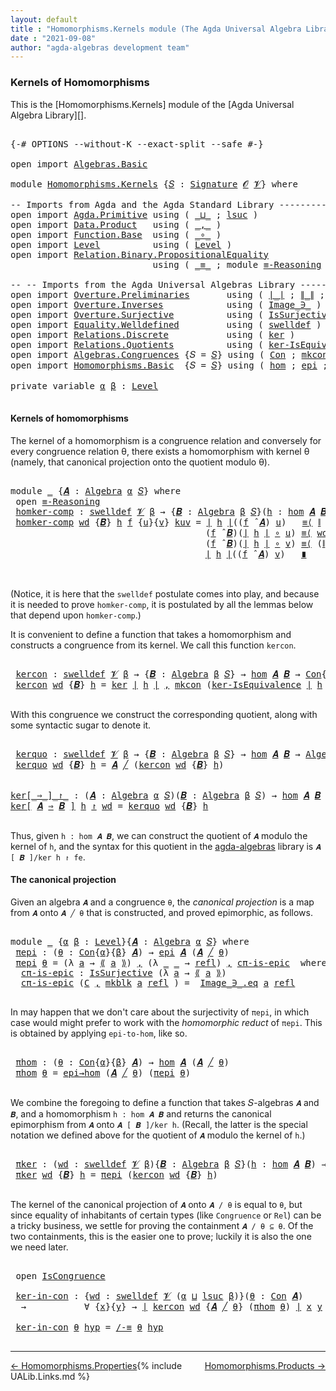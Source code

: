 ```yaml
---
layout: default
title : "Homomorphisms.Kernels module (The Agda Universal Algebra Library)"
date : "2021-09-08"
author: "agda-algebras development team"
---
```


### <a id="kernels-of-homomorphisms">Kernels of Homomorphisms</a>

This is the [Homomorphisms.Kernels] module of the [Agda Universal Algebra Library][].

<pre class="Agda">

<a id="331" class="Symbol">{-#</a> <a id="335" class="Keyword">OPTIONS</a> <a id="343" class="Pragma">--without-K</a> <a id="355" class="Pragma">--exact-split</a> <a id="369" class="Pragma">--safe</a> <a id="376" class="Symbol">#-}</a>

<a id="381" class="Keyword">open</a> <a id="386" class="Keyword">import</a> <a id="393" href="Algebras.Basic.html" class="Module">Algebras.Basic</a>

<a id="409" class="Keyword">module</a> <a id="416" href="Homomorphisms.Kernels.html" class="Module">Homomorphisms.Kernels</a> <a id="438" class="Symbol">{</a><a id="439" href="Homomorphisms.Kernels.html#439" class="Bound">𝑆</a> <a id="441" class="Symbol">:</a> <a id="443" href="Algebras.Basic.html#3858" class="Function">Signature</a> <a id="453" href="Algebras.Basic.html#1130" class="Generalizable">𝓞</a> <a id="455" href="Algebras.Basic.html#1132" class="Generalizable">𝓥</a><a id="456" class="Symbol">}</a> <a id="458" class="Keyword">where</a>

<a id="465" class="Comment">-- Imports from Agda and the Agda Standard Library --------------------------------</a>
<a id="549" class="Keyword">open</a> <a id="554" class="Keyword">import</a> <a id="561" href="Agda.Primitive.html" class="Module">Agda.Primitive</a> <a id="576" class="Keyword">using</a> <a id="582" class="Symbol">(</a> <a id="584" href="Agda.Primitive.html#810" class="Primitive Operator">_⊔_</a> <a id="588" class="Symbol">;</a> <a id="590" href="Agda.Primitive.html#780" class="Primitive">lsuc</a> <a id="595" class="Symbol">)</a>
<a id="597" class="Keyword">open</a> <a id="602" class="Keyword">import</a> <a id="609" href="Data.Product.html" class="Module">Data.Product</a>   <a id="624" class="Keyword">using</a> <a id="630" class="Symbol">(</a> <a id="632" href="Agda.Builtin.Sigma.html#236" class="InductiveConstructor Operator">_,_</a> <a id="636" class="Symbol">)</a>
<a id="638" class="Keyword">open</a> <a id="643" class="Keyword">import</a> <a id="650" href="Function.Base.html" class="Module">Function.Base</a>  <a id="665" class="Keyword">using</a> <a id="671" class="Symbol">(</a> <a id="673" href="Function.Base.html#1031" class="Function Operator">_∘_</a> <a id="677" class="Symbol">)</a>
<a id="679" class="Keyword">open</a> <a id="684" class="Keyword">import</a> <a id="691" href="Level.html" class="Module">Level</a>          <a id="706" class="Keyword">using</a> <a id="712" class="Symbol">(</a> <a id="714" href="Agda.Primitive.html#597" class="Postulate">Level</a> <a id="720" class="Symbol">)</a>
<a id="722" class="Keyword">open</a> <a id="727" class="Keyword">import</a> <a id="734" href="Relation.Binary.PropositionalEquality.html" class="Module">Relation.Binary.PropositionalEquality</a>
                           <a id="799" class="Keyword">using</a> <a id="805" class="Symbol">(</a> <a id="807" href="Agda.Builtin.Equality.html#151" class="Datatype Operator">_≡_</a> <a id="811" class="Symbol">;</a> <a id="813" class="Keyword">module</a> <a id="820" href="Relation.Binary.PropositionalEquality.Core.html#2708" class="Module">≡-Reasoning</a> <a id="832" class="Symbol">;</a> <a id="834" href="Agda.Builtin.Equality.html#208" class="InductiveConstructor">refl</a> <a id="839" class="Symbol">)</a>

<a id="842" class="Comment">-- -- Imports from the Agda Universal Algebras Library --------------------------------</a>
<a id="930" class="Keyword">open</a> <a id="935" class="Keyword">import</a> <a id="942" href="Overture.Preliminaries.html" class="Module">Overture.Preliminaries</a>       <a id="971" class="Keyword">using</a> <a id="977" class="Symbol">(</a> <a id="979" href="Overture.Preliminaries.html#4382" class="Function Operator">∣_∣</a> <a id="983" class="Symbol">;</a> <a id="985" href="Overture.Preliminaries.html#4420" class="Function Operator">∥_∥</a> <a id="989" class="Symbol">;</a> <a id="991" href="Overture.Preliminaries.html#4975" class="Function Operator">_⁻¹</a> <a id="995" class="Symbol">)</a>
<a id="997" class="Keyword">open</a> <a id="1002" class="Keyword">import</a> <a id="1009" href="Overture.Inverses.html" class="Module">Overture.Inverses</a>            <a id="1038" class="Keyword">using</a> <a id="1044" class="Symbol">(</a> <a id="1046" href="Overture.Inverses.html#1077" class="Datatype Operator">Image_∋_</a> <a id="1055" class="Symbol">)</a>
<a id="1057" class="Keyword">open</a> <a id="1062" class="Keyword">import</a> <a id="1069" href="Overture.Surjective.html" class="Module">Overture.Surjective</a>          <a id="1098" class="Keyword">using</a> <a id="1104" class="Symbol">(</a> <a id="1106" href="Overture.Surjective.html#1667" class="Function">IsSurjective</a> <a id="1119" class="Symbol">)</a>
<a id="1121" class="Keyword">open</a> <a id="1126" class="Keyword">import</a> <a id="1133" href="Equality.Welldefined.html" class="Module">Equality.Welldefined</a>         <a id="1162" class="Keyword">using</a> <a id="1168" class="Symbol">(</a> <a id="1170" href="Equality.Welldefined.html#2646" class="Function">swelldef</a> <a id="1179" class="Symbol">)</a>
<a id="1181" class="Keyword">open</a> <a id="1186" class="Keyword">import</a> <a id="1193" href="Relations.Discrete.html" class="Module">Relations.Discrete</a>           <a id="1222" class="Keyword">using</a> <a id="1228" class="Symbol">(</a> <a id="1230" href="Relations.Discrete.html#3878" class="Function">ker</a> <a id="1234" class="Symbol">)</a>
<a id="1236" class="Keyword">open</a> <a id="1241" class="Keyword">import</a> <a id="1248" href="Relations.Quotients.html" class="Module">Relations.Quotients</a>          <a id="1277" class="Keyword">using</a> <a id="1283" class="Symbol">(</a> <a id="1285" href="Relations.Quotients.html#2894" class="Function">ker-IsEquivalence</a> <a id="1303" class="Symbol">;</a> <a id="1305" href="Relations.Quotients.html#5376" class="Function Operator">⟪_⟫</a> <a id="1309" class="Symbol">;</a> <a id="1311" href="Relations.Quotients.html#4767" class="InductiveConstructor">mkblk</a> <a id="1317" class="Symbol">)</a>
<a id="1319" class="Keyword">open</a> <a id="1324" class="Keyword">import</a> <a id="1331" href="Algebras.Congruences.html" class="Module">Algebras.Congruences</a> <a id="1352" class="Symbol">{</a><a id="1353" class="Argument">𝑆</a> <a id="1355" class="Symbol">=</a> <a id="1357" href="Homomorphisms.Kernels.html#439" class="Bound">𝑆</a><a id="1358" class="Symbol">}</a> <a id="1360" class="Keyword">using</a> <a id="1366" class="Symbol">(</a> <a id="1368" href="Algebras.Congruences.html#1986" class="Function">Con</a> <a id="1372" class="Symbol">;</a> <a id="1374" href="Algebras.Congruences.html#1888" class="InductiveConstructor">mkcon</a> <a id="1380" class="Symbol">;</a> <a id="1382" href="Algebras.Congruences.html#3768" class="Function Operator">_╱_</a> <a id="1386" class="Symbol">;</a> <a id="1388" href="Algebras.Congruences.html#1800" class="Record">IsCongruence</a> <a id="1401" class="Symbol">;</a> <a id="1403" href="Algebras.Congruences.html#4898" class="Function">/-≡</a> <a id="1407" class="Symbol">)</a>
<a id="1409" class="Keyword">open</a> <a id="1414" class="Keyword">import</a> <a id="1421" href="Homomorphisms.Basic.html" class="Module">Homomorphisms.Basic</a>  <a id="1442" class="Symbol">{</a><a id="1443" class="Argument">𝑆</a> <a id="1445" class="Symbol">=</a> <a id="1447" href="Homomorphisms.Kernels.html#439" class="Bound">𝑆</a><a id="1448" class="Symbol">}</a> <a id="1450" class="Keyword">using</a> <a id="1456" class="Symbol">(</a> <a id="1458" href="Homomorphisms.Basic.html#2647" class="Function">hom</a> <a id="1462" class="Symbol">;</a> <a id="1464" href="Homomorphisms.Basic.html#4291" class="Function">epi</a> <a id="1468" class="Symbol">;</a> <a id="1470" href="Homomorphisms.Basic.html#4752" class="Function">epi→hom</a> <a id="1478" class="Symbol">)</a>

<a id="1481" class="Keyword">private</a> <a id="1489" class="Keyword">variable</a> <a id="1498" href="Homomorphisms.Kernels.html#1498" class="Generalizable">α</a> <a id="1500" href="Homomorphisms.Kernels.html#1500" class="Generalizable">β</a> <a id="1502" class="Symbol">:</a> <a id="1504" href="Agda.Primitive.html#597" class="Postulate">Level</a>

</pre>


#### <a id="kernels-of-homomorphisms">Kernels of homomorphisms</a>

The kernel of a homomorphism is a congruence relation and conversely for every congruence relation θ, there exists a homomorphism with kernel θ (namely, that canonical projection onto the quotient modulo θ).

<pre class="Agda">

<a id="1815" class="Keyword">module</a> <a id="1822" href="Homomorphisms.Kernels.html#1822" class="Module">_</a> <a id="1824" class="Symbol">{</a><a id="1825" href="Homomorphisms.Kernels.html#1825" class="Bound">𝑨</a> <a id="1827" class="Symbol">:</a> <a id="1829" href="Algebras.Basic.html#6222" class="Function">Algebra</a> <a id="1837" href="Homomorphisms.Kernels.html#1498" class="Generalizable">α</a> <a id="1839" href="Homomorphisms.Kernels.html#439" class="Bound">𝑆</a><a id="1840" class="Symbol">}</a> <a id="1842" class="Keyword">where</a>
 <a id="1849" class="Keyword">open</a> <a id="1854" href="Relation.Binary.PropositionalEquality.Core.html#2708" class="Module">≡-Reasoning</a>
 <a id="1867" href="Homomorphisms.Kernels.html#1867" class="Function">homker-comp</a> <a id="1879" class="Symbol">:</a> <a id="1881" href="Equality.Welldefined.html#2646" class="Function">swelldef</a> <a id="1890" href="Homomorphisms.Kernels.html#455" class="Bound">𝓥</a> <a id="1892" href="Homomorphisms.Kernels.html#1500" class="Generalizable">β</a> <a id="1894" class="Symbol">→</a> <a id="1896" class="Symbol">{</a><a id="1897" href="Homomorphisms.Kernels.html#1897" class="Bound">𝑩</a> <a id="1899" class="Symbol">:</a> <a id="1901" href="Algebras.Basic.html#6222" class="Function">Algebra</a> <a id="1909" href="Homomorphisms.Kernels.html#1500" class="Generalizable">β</a> <a id="1911" href="Homomorphisms.Kernels.html#439" class="Bound">𝑆</a><a id="1912" class="Symbol">}(</a><a id="1914" href="Homomorphisms.Kernels.html#1914" class="Bound">h</a> <a id="1916" class="Symbol">:</a> <a id="1918" href="Homomorphisms.Basic.html#2647" class="Function">hom</a> <a id="1922" href="Homomorphisms.Kernels.html#1825" class="Bound">𝑨</a> <a id="1924" href="Homomorphisms.Kernels.html#1897" class="Bound">𝑩</a><a id="1925" class="Symbol">)</a> <a id="1927" class="Symbol">→</a> <a id="1929" href="Algebras.Basic.html#12408" class="Function">compatible</a> <a id="1940" href="Homomorphisms.Kernels.html#1825" class="Bound">𝑨</a> <a id="1942" class="Symbol">(</a><a id="1943" href="Relations.Discrete.html#3878" class="Function">ker</a> <a id="1947" href="Overture.Preliminaries.html#4382" class="Function Operator">∣</a> <a id="1949" href="Homomorphisms.Kernels.html#1914" class="Bound">h</a> <a id="1951" href="Overture.Preliminaries.html#4382" class="Function Operator">∣</a><a id="1952" class="Symbol">)</a>
 <a id="1955" href="Homomorphisms.Kernels.html#1867" class="Function">homker-comp</a> <a id="1967" href="Homomorphisms.Kernels.html#1967" class="Bound">wd</a> <a id="1970" class="Symbol">{</a><a id="1971" href="Homomorphisms.Kernels.html#1971" class="Bound">𝑩</a><a id="1972" class="Symbol">}</a> <a id="1974" href="Homomorphisms.Kernels.html#1974" class="Bound">h</a> <a id="1976" href="Homomorphisms.Kernels.html#1976" class="Bound">f</a> <a id="1978" class="Symbol">{</a><a id="1979" href="Homomorphisms.Kernels.html#1979" class="Bound">u</a><a id="1980" class="Symbol">}{</a><a id="1982" href="Homomorphisms.Kernels.html#1982" class="Bound">v</a><a id="1983" class="Symbol">}</a> <a id="1985" href="Homomorphisms.Kernels.html#1985" class="Bound">kuv</a> <a id="1989" class="Symbol">=</a> <a id="1991" href="Overture.Preliminaries.html#4382" class="Function Operator">∣</a> <a id="1993" href="Homomorphisms.Kernels.html#1974" class="Bound">h</a> <a id="1995" href="Overture.Preliminaries.html#4382" class="Function Operator">∣</a><a id="1996" class="Symbol">((</a><a id="1998" href="Homomorphisms.Kernels.html#1976" class="Bound">f</a> <a id="2000" href="Algebras.Basic.html#9397" class="Function Operator">̂</a> <a id="2002" href="Homomorphisms.Kernels.html#1825" class="Bound">𝑨</a><a id="2003" class="Symbol">)</a> <a id="2005" href="Homomorphisms.Kernels.html#1979" class="Bound">u</a><a id="2006" class="Symbol">)</a>   <a id="2010" href="Relation.Binary.PropositionalEquality.Core.html#2923" class="Function">≡⟨</a> <a id="2013" href="Overture.Preliminaries.html#4420" class="Function Operator">∥</a> <a id="2015" href="Homomorphisms.Kernels.html#1974" class="Bound">h</a> <a id="2017" href="Overture.Preliminaries.html#4420" class="Function Operator">∥</a> <a id="2019" href="Homomorphisms.Kernels.html#1976" class="Bound">f</a> <a id="2021" href="Homomorphisms.Kernels.html#1979" class="Bound">u</a> <a id="2023" href="Relation.Binary.PropositionalEquality.Core.html#2923" class="Function">⟩</a>
                                     <a id="2062" class="Symbol">(</a><a id="2063" href="Homomorphisms.Kernels.html#1976" class="Bound">f</a> <a id="2065" href="Algebras.Basic.html#9397" class="Function Operator">̂</a> <a id="2067" href="Homomorphisms.Kernels.html#1971" class="Bound">𝑩</a><a id="2068" class="Symbol">)(</a><a id="2070" href="Overture.Preliminaries.html#4382" class="Function Operator">∣</a> <a id="2072" href="Homomorphisms.Kernels.html#1974" class="Bound">h</a> <a id="2074" href="Overture.Preliminaries.html#4382" class="Function Operator">∣</a> <a id="2076" href="Function.Base.html#1031" class="Function Operator">∘</a> <a id="2078" href="Homomorphisms.Kernels.html#1979" class="Bound">u</a><a id="2079" class="Symbol">)</a> <a id="2081" href="Relation.Binary.PropositionalEquality.Core.html#2923" class="Function">≡⟨</a> <a id="2084" href="Homomorphisms.Kernels.html#1967" class="Bound">wd</a><a id="2086" class="Symbol">(</a><a id="2087" href="Homomorphisms.Kernels.html#1976" class="Bound">f</a> <a id="2089" href="Algebras.Basic.html#9397" class="Function Operator">̂</a> <a id="2091" href="Homomorphisms.Kernels.html#1971" class="Bound">𝑩</a><a id="2092" class="Symbol">)(</a><a id="2094" href="Overture.Preliminaries.html#4382" class="Function Operator">∣</a> <a id="2096" href="Homomorphisms.Kernels.html#1974" class="Bound">h</a> <a id="2098" href="Overture.Preliminaries.html#4382" class="Function Operator">∣</a> <a id="2100" href="Function.Base.html#1031" class="Function Operator">∘</a> <a id="2102" href="Homomorphisms.Kernels.html#1979" class="Bound">u</a><a id="2103" class="Symbol">)(</a><a id="2105" href="Overture.Preliminaries.html#4382" class="Function Operator">∣</a> <a id="2107" href="Homomorphisms.Kernels.html#1974" class="Bound">h</a> <a id="2109" href="Overture.Preliminaries.html#4382" class="Function Operator">∣</a> <a id="2111" href="Function.Base.html#1031" class="Function Operator">∘</a> <a id="2113" href="Homomorphisms.Kernels.html#1982" class="Bound">v</a><a id="2114" class="Symbol">)</a><a id="2115" href="Homomorphisms.Kernels.html#1985" class="Bound">kuv</a> <a id="2119" href="Relation.Binary.PropositionalEquality.Core.html#2923" class="Function">⟩</a>
                                     <a id="2158" class="Symbol">(</a><a id="2159" href="Homomorphisms.Kernels.html#1976" class="Bound">f</a> <a id="2161" href="Algebras.Basic.html#9397" class="Function Operator">̂</a> <a id="2163" href="Homomorphisms.Kernels.html#1971" class="Bound">𝑩</a><a id="2164" class="Symbol">)(</a><a id="2166" href="Overture.Preliminaries.html#4382" class="Function Operator">∣</a> <a id="2168" href="Homomorphisms.Kernels.html#1974" class="Bound">h</a> <a id="2170" href="Overture.Preliminaries.html#4382" class="Function Operator">∣</a> <a id="2172" href="Function.Base.html#1031" class="Function Operator">∘</a> <a id="2174" href="Homomorphisms.Kernels.html#1982" class="Bound">v</a><a id="2175" class="Symbol">)</a> <a id="2177" href="Relation.Binary.PropositionalEquality.Core.html#2923" class="Function">≡⟨</a> <a id="2180" class="Symbol">(</a><a id="2181" href="Overture.Preliminaries.html#4420" class="Function Operator">∥</a> <a id="2183" href="Homomorphisms.Kernels.html#1974" class="Bound">h</a> <a id="2185" href="Overture.Preliminaries.html#4420" class="Function Operator">∥</a> <a id="2187" href="Homomorphisms.Kernels.html#1976" class="Bound">f</a> <a id="2189" href="Homomorphisms.Kernels.html#1982" class="Bound">v</a><a id="2190" class="Symbol">)</a><a id="2191" href="Overture.Preliminaries.html#4975" class="Function Operator">⁻¹</a> <a id="2194" href="Relation.Binary.PropositionalEquality.Core.html#2923" class="Function">⟩</a>
                                     <a id="2233" href="Overture.Preliminaries.html#4382" class="Function Operator">∣</a> <a id="2235" href="Homomorphisms.Kernels.html#1974" class="Bound">h</a> <a id="2237" href="Overture.Preliminaries.html#4382" class="Function Operator">∣</a><a id="2238" class="Symbol">((</a><a id="2240" href="Homomorphisms.Kernels.html#1976" class="Bound">f</a> <a id="2242" href="Algebras.Basic.html#9397" class="Function Operator">̂</a> <a id="2244" href="Homomorphisms.Kernels.html#1825" class="Bound">𝑨</a><a id="2245" class="Symbol">)</a> <a id="2247" href="Homomorphisms.Kernels.html#1982" class="Bound">v</a><a id="2248" class="Symbol">)</a>   <a id="2252" href="Relation.Binary.PropositionalEquality.Core.html#3105" class="Function Operator">∎</a>


</pre>

(Notice, it is here that the `swelldef` postulate comes into play, and because it is needed to prove `homker-comp`, it is postulated by all the lemmas below that depend upon `homker-comp`.)

It is convenient to define a function that takes a homomorphism and constructs a congruence from its kernel.  We call this function `kercon`.

<pre class="Agda">

 <a id="2617" href="Homomorphisms.Kernels.html#2617" class="Function">kercon</a> <a id="2624" class="Symbol">:</a> <a id="2626" href="Equality.Welldefined.html#2646" class="Function">swelldef</a> <a id="2635" href="Homomorphisms.Kernels.html#455" class="Bound">𝓥</a> <a id="2637" href="Homomorphisms.Kernels.html#1500" class="Generalizable">β</a> <a id="2639" class="Symbol">→</a> <a id="2641" class="Symbol">{</a><a id="2642" href="Homomorphisms.Kernels.html#2642" class="Bound">𝑩</a> <a id="2644" class="Symbol">:</a> <a id="2646" href="Algebras.Basic.html#6222" class="Function">Algebra</a> <a id="2654" href="Homomorphisms.Kernels.html#1500" class="Generalizable">β</a> <a id="2656" href="Homomorphisms.Kernels.html#439" class="Bound">𝑆</a><a id="2657" class="Symbol">}</a> <a id="2659" class="Symbol">→</a> <a id="2661" href="Homomorphisms.Basic.html#2647" class="Function">hom</a> <a id="2665" href="Homomorphisms.Kernels.html#1825" class="Bound">𝑨</a> <a id="2667" href="Homomorphisms.Kernels.html#2642" class="Bound">𝑩</a> <a id="2669" class="Symbol">→</a> <a id="2671" href="Algebras.Congruences.html#1986" class="Function">Con</a><a id="2674" class="Symbol">{</a><a id="2675" href="Homomorphisms.Kernels.html#1837" class="Bound">α</a><a id="2676" class="Symbol">}{</a><a id="2678" href="Homomorphisms.Kernels.html#1500" class="Generalizable">β</a><a id="2679" class="Symbol">}</a> <a id="2681" href="Homomorphisms.Kernels.html#1825" class="Bound">𝑨</a>
 <a id="2684" href="Homomorphisms.Kernels.html#2617" class="Function">kercon</a> <a id="2691" href="Homomorphisms.Kernels.html#2691" class="Bound">wd</a> <a id="2694" class="Symbol">{</a><a id="2695" href="Homomorphisms.Kernels.html#2695" class="Bound">𝑩</a><a id="2696" class="Symbol">}</a> <a id="2698" href="Homomorphisms.Kernels.html#2698" class="Bound">h</a> <a id="2700" class="Symbol">=</a> <a id="2702" href="Relations.Discrete.html#3878" class="Function">ker</a> <a id="2706" href="Overture.Preliminaries.html#4382" class="Function Operator">∣</a> <a id="2708" href="Homomorphisms.Kernels.html#2698" class="Bound">h</a> <a id="2710" href="Overture.Preliminaries.html#4382" class="Function Operator">∣</a> <a id="2712" href="Agda.Builtin.Sigma.html#236" class="InductiveConstructor Operator">,</a> <a id="2714" href="Algebras.Congruences.html#1888" class="InductiveConstructor">mkcon</a> <a id="2720" class="Symbol">(</a><a id="2721" href="Relations.Quotients.html#2894" class="Function">ker-IsEquivalence</a> <a id="2739" href="Overture.Preliminaries.html#4382" class="Function Operator">∣</a> <a id="2741" href="Homomorphisms.Kernels.html#2698" class="Bound">h</a> <a id="2743" href="Overture.Preliminaries.html#4382" class="Function Operator">∣</a><a id="2744" class="Symbol">)(</a><a id="2746" href="Homomorphisms.Kernels.html#1867" class="Function">homker-comp</a> <a id="2758" href="Homomorphisms.Kernels.html#2691" class="Bound">wd</a> <a id="2761" class="Symbol">{</a><a id="2762" href="Homomorphisms.Kernels.html#2695" class="Bound">𝑩</a><a id="2763" class="Symbol">}</a> <a id="2765" href="Homomorphisms.Kernels.html#2698" class="Bound">h</a><a id="2766" class="Symbol">)</a>

</pre>

With this congruence we construct the corresponding quotient, along with some syntactic sugar to denote it.

<pre class="Agda">

 <a id="2905" href="Homomorphisms.Kernels.html#2905" class="Function">kerquo</a> <a id="2912" class="Symbol">:</a> <a id="2914" href="Equality.Welldefined.html#2646" class="Function">swelldef</a> <a id="2923" href="Homomorphisms.Kernels.html#455" class="Bound">𝓥</a> <a id="2925" href="Homomorphisms.Kernels.html#1500" class="Generalizable">β</a> <a id="2927" class="Symbol">→</a> <a id="2929" class="Symbol">{</a><a id="2930" href="Homomorphisms.Kernels.html#2930" class="Bound">𝑩</a> <a id="2932" class="Symbol">:</a> <a id="2934" href="Algebras.Basic.html#6222" class="Function">Algebra</a> <a id="2942" href="Homomorphisms.Kernels.html#1500" class="Generalizable">β</a> <a id="2944" href="Homomorphisms.Kernels.html#439" class="Bound">𝑆</a><a id="2945" class="Symbol">}</a> <a id="2947" class="Symbol">→</a> <a id="2949" href="Homomorphisms.Basic.html#2647" class="Function">hom</a> <a id="2953" href="Homomorphisms.Kernels.html#1825" class="Bound">𝑨</a> <a id="2955" href="Homomorphisms.Kernels.html#2930" class="Bound">𝑩</a> <a id="2957" class="Symbol">→</a> <a id="2959" href="Algebras.Basic.html#6222" class="Function">Algebra</a> <a id="2967" class="Symbol">(</a><a id="2968" href="Homomorphisms.Kernels.html#1837" class="Bound">α</a> <a id="2970" href="Agda.Primitive.html#810" class="Primitive Operator">⊔</a> <a id="2972" href="Agda.Primitive.html#780" class="Primitive">lsuc</a> <a id="2977" href="Homomorphisms.Kernels.html#1500" class="Generalizable">β</a><a id="2978" class="Symbol">)</a> <a id="2980" href="Homomorphisms.Kernels.html#439" class="Bound">𝑆</a>
 <a id="2983" href="Homomorphisms.Kernels.html#2905" class="Function">kerquo</a> <a id="2990" href="Homomorphisms.Kernels.html#2990" class="Bound">wd</a> <a id="2993" class="Symbol">{</a><a id="2994" href="Homomorphisms.Kernels.html#2994" class="Bound">𝑩</a><a id="2995" class="Symbol">}</a> <a id="2997" href="Homomorphisms.Kernels.html#2997" class="Bound">h</a> <a id="2999" class="Symbol">=</a> <a id="3001" href="Homomorphisms.Kernels.html#1825" class="Bound">𝑨</a> <a id="3003" href="Algebras.Congruences.html#3768" class="Function Operator">╱</a> <a id="3005" class="Symbol">(</a><a id="3006" href="Homomorphisms.Kernels.html#2617" class="Function">kercon</a> <a id="3013" href="Homomorphisms.Kernels.html#2990" class="Bound">wd</a> <a id="3016" class="Symbol">{</a><a id="3017" href="Homomorphisms.Kernels.html#2994" class="Bound">𝑩</a><a id="3018" class="Symbol">}</a> <a id="3020" href="Homomorphisms.Kernels.html#2997" class="Bound">h</a><a id="3021" class="Symbol">)</a>


<a id="ker[_⇒_]_↾_"></a><a id="3025" href="Homomorphisms.Kernels.html#3025" class="Function Operator">ker[_⇒_]_↾_</a> <a id="3037" class="Symbol">:</a> <a id="3039" class="Symbol">(</a><a id="3040" href="Homomorphisms.Kernels.html#3040" class="Bound">𝑨</a> <a id="3042" class="Symbol">:</a> <a id="3044" href="Algebras.Basic.html#6222" class="Function">Algebra</a> <a id="3052" href="Homomorphisms.Kernels.html#1498" class="Generalizable">α</a> <a id="3054" href="Homomorphisms.Kernels.html#439" class="Bound">𝑆</a><a id="3055" class="Symbol">)(</a><a id="3057" href="Homomorphisms.Kernels.html#3057" class="Bound">𝑩</a> <a id="3059" class="Symbol">:</a> <a id="3061" href="Algebras.Basic.html#6222" class="Function">Algebra</a> <a id="3069" href="Homomorphisms.Kernels.html#1500" class="Generalizable">β</a> <a id="3071" href="Homomorphisms.Kernels.html#439" class="Bound">𝑆</a><a id="3072" class="Symbol">)</a> <a id="3074" class="Symbol">→</a> <a id="3076" href="Homomorphisms.Basic.html#2647" class="Function">hom</a> <a id="3080" href="Homomorphisms.Kernels.html#3040" class="Bound">𝑨</a> <a id="3082" href="Homomorphisms.Kernels.html#3057" class="Bound">𝑩</a> <a id="3084" class="Symbol">→</a> <a id="3086" href="Equality.Welldefined.html#2646" class="Function">swelldef</a> <a id="3095" href="Homomorphisms.Kernels.html#455" class="Bound">𝓥</a> <a id="3097" href="Homomorphisms.Kernels.html#1500" class="Generalizable">β</a> <a id="3099" class="Symbol">→</a> <a id="3101" href="Algebras.Basic.html#6222" class="Function">Algebra</a> <a id="3109" class="Symbol">(</a><a id="3110" href="Homomorphisms.Kernels.html#1498" class="Generalizable">α</a> <a id="3112" href="Agda.Primitive.html#810" class="Primitive Operator">⊔</a> <a id="3114" href="Agda.Primitive.html#780" class="Primitive">lsuc</a> <a id="3119" href="Homomorphisms.Kernels.html#1500" class="Generalizable">β</a><a id="3120" class="Symbol">)</a> <a id="3122" href="Homomorphisms.Kernels.html#439" class="Bound">𝑆</a>
<a id="3124" href="Homomorphisms.Kernels.html#3025" class="Function Operator">ker[</a> <a id="3129" href="Homomorphisms.Kernels.html#3129" class="Bound">𝑨</a> <a id="3131" href="Homomorphisms.Kernels.html#3025" class="Function Operator">⇒</a> <a id="3133" href="Homomorphisms.Kernels.html#3133" class="Bound">𝑩</a> <a id="3135" href="Homomorphisms.Kernels.html#3025" class="Function Operator">]</a> <a id="3137" href="Homomorphisms.Kernels.html#3137" class="Bound">h</a> <a id="3139" href="Homomorphisms.Kernels.html#3025" class="Function Operator">↾</a> <a id="3141" href="Homomorphisms.Kernels.html#3141" class="Bound">wd</a> <a id="3144" class="Symbol">=</a> <a id="3146" href="Homomorphisms.Kernels.html#2905" class="Function">kerquo</a> <a id="3153" href="Homomorphisms.Kernels.html#3141" class="Bound">wd</a> <a id="3156" class="Symbol">{</a><a id="3157" href="Homomorphisms.Kernels.html#3133" class="Bound">𝑩</a><a id="3158" class="Symbol">}</a> <a id="3160" href="Homomorphisms.Kernels.html#3137" class="Bound">h</a>

</pre>

Thus, given `h : hom 𝑨 𝑩`, we can construct the quotient of `𝑨` modulo the kernel of `h`, and the syntax for this quotient in the [agda-algebras](https://github.com/ualib/agda-algebras) library is `𝑨 [ 𝑩 ]/ker h ↾ fe`.



#### <a id="the-canonical-projection">The canonical projection</a>

Given an algebra `𝑨` and a congruence `θ`, the *canonical projection* is a map from `𝑨` onto `𝑨 ╱ θ` that is constructed, and proved epimorphic, as follows.

<pre class="Agda">

<a id="3637" class="Keyword">module</a> <a id="3644" href="Homomorphisms.Kernels.html#3644" class="Module">_</a> <a id="3646" class="Symbol">{</a><a id="3647" href="Homomorphisms.Kernels.html#3647" class="Bound">α</a> <a id="3649" href="Homomorphisms.Kernels.html#3649" class="Bound">β</a> <a id="3651" class="Symbol">:</a> <a id="3653" href="Agda.Primitive.html#597" class="Postulate">Level</a><a id="3658" class="Symbol">}{</a><a id="3660" href="Homomorphisms.Kernels.html#3660" class="Bound">𝑨</a> <a id="3662" class="Symbol">:</a> <a id="3664" href="Algebras.Basic.html#6222" class="Function">Algebra</a> <a id="3672" href="Homomorphisms.Kernels.html#3647" class="Bound">α</a> <a id="3674" href="Homomorphisms.Kernels.html#439" class="Bound">𝑆</a><a id="3675" class="Symbol">}</a> <a id="3677" class="Keyword">where</a>
 <a id="3684" href="Homomorphisms.Kernels.html#3684" class="Function">πepi</a> <a id="3689" class="Symbol">:</a> <a id="3691" class="Symbol">(</a><a id="3692" href="Homomorphisms.Kernels.html#3692" class="Bound">θ</a> <a id="3694" class="Symbol">:</a> <a id="3696" href="Algebras.Congruences.html#1986" class="Function">Con</a><a id="3699" class="Symbol">{</a><a id="3700" href="Homomorphisms.Kernels.html#3647" class="Bound">α</a><a id="3701" class="Symbol">}{</a><a id="3703" href="Homomorphisms.Kernels.html#3649" class="Bound">β</a><a id="3704" class="Symbol">}</a> <a id="3706" href="Homomorphisms.Kernels.html#3660" class="Bound">𝑨</a><a id="3707" class="Symbol">)</a> <a id="3709" class="Symbol">→</a> <a id="3711" href="Homomorphisms.Basic.html#4291" class="Function">epi</a> <a id="3715" href="Homomorphisms.Kernels.html#3660" class="Bound">𝑨</a> <a id="3717" class="Symbol">(</a><a id="3718" href="Homomorphisms.Kernels.html#3660" class="Bound">𝑨</a> <a id="3720" href="Algebras.Congruences.html#3768" class="Function Operator">╱</a> <a id="3722" href="Homomorphisms.Kernels.html#3692" class="Bound">θ</a><a id="3723" class="Symbol">)</a>
 <a id="3726" href="Homomorphisms.Kernels.html#3684" class="Function">πepi</a> <a id="3731" href="Homomorphisms.Kernels.html#3731" class="Bound">θ</a> <a id="3733" class="Symbol">=</a> <a id="3735" class="Symbol">(λ</a> <a id="3738" href="Homomorphisms.Kernels.html#3738" class="Bound">a</a> <a id="3740" class="Symbol">→</a> <a id="3742" href="Relations.Quotients.html#5376" class="Function Operator">⟪</a> <a id="3744" href="Homomorphisms.Kernels.html#3738" class="Bound">a</a> <a id="3746" href="Relations.Quotients.html#5376" class="Function Operator">⟫</a><a id="3747" class="Symbol">)</a> <a id="3749" href="Agda.Builtin.Sigma.html#236" class="InductiveConstructor Operator">,</a> <a id="3751" class="Symbol">(λ</a> <a id="3754" href="Homomorphisms.Kernels.html#3754" class="Bound">_</a> <a id="3756" href="Homomorphisms.Kernels.html#3756" class="Bound">_</a> <a id="3758" class="Symbol">→</a> <a id="3760" href="Agda.Builtin.Equality.html#208" class="InductiveConstructor">refl</a><a id="3764" class="Symbol">)</a> <a id="3766" href="Agda.Builtin.Sigma.html#236" class="InductiveConstructor Operator">,</a> <a id="3768" href="Homomorphisms.Kernels.html#3788" class="Function">cπ-is-epic</a>  <a id="3780" class="Keyword">where</a>
  <a id="3788" href="Homomorphisms.Kernels.html#3788" class="Function">cπ-is-epic</a> <a id="3799" class="Symbol">:</a> <a id="3801" href="Overture.Surjective.html#1667" class="Function">IsSurjective</a> <a id="3814" class="Symbol">(λ</a> <a id="3817" href="Homomorphisms.Kernels.html#3817" class="Bound">a</a> <a id="3819" class="Symbol">→</a> <a id="3821" href="Relations.Quotients.html#5376" class="Function Operator">⟪</a> <a id="3823" href="Homomorphisms.Kernels.html#3817" class="Bound">a</a> <a id="3825" href="Relations.Quotients.html#5376" class="Function Operator">⟫</a><a id="3826" class="Symbol">)</a>
  <a id="3830" href="Homomorphisms.Kernels.html#3788" class="Function">cπ-is-epic</a> <a id="3841" class="Symbol">(</a><a id="3842" href="Homomorphisms.Kernels.html#3842" class="Bound">C</a> <a id="3844" href="Agda.Builtin.Sigma.html#236" class="InductiveConstructor Operator">,</a> <a id="3846" href="Relations.Quotients.html#4767" class="InductiveConstructor">mkblk</a> <a id="3852" href="Homomorphisms.Kernels.html#3852" class="Bound">a</a> <a id="3854" href="Agda.Builtin.Equality.html#208" class="InductiveConstructor">refl</a> <a id="3859" class="Symbol">)</a> <a id="3861" class="Symbol">=</a>  <a id="3864" href="Overture.Inverses.html#1125" class="InductiveConstructor">Image_∋_.eq</a> <a id="3876" href="Homomorphisms.Kernels.html#3852" class="Bound">a</a> <a id="3878" href="Agda.Builtin.Equality.html#208" class="InductiveConstructor">refl</a>

</pre>

In may happen that we don't care about the surjectivity of `πepi`, in which case would might prefer to work with the *homomorphic reduct* of `πepi`. This is obtained by applying `epi-to-hom`, like so.

<pre class="Agda">

 <a id="4113" href="Homomorphisms.Kernels.html#4113" class="Function">πhom</a> <a id="4118" class="Symbol">:</a> <a id="4120" class="Symbol">(</a><a id="4121" href="Homomorphisms.Kernels.html#4121" class="Bound">θ</a> <a id="4123" class="Symbol">:</a> <a id="4125" href="Algebras.Congruences.html#1986" class="Function">Con</a><a id="4128" class="Symbol">{</a><a id="4129" href="Homomorphisms.Kernels.html#3647" class="Bound">α</a><a id="4130" class="Symbol">}{</a><a id="4132" href="Homomorphisms.Kernels.html#3649" class="Bound">β</a><a id="4133" class="Symbol">}</a> <a id="4135" href="Homomorphisms.Kernels.html#3660" class="Bound">𝑨</a><a id="4136" class="Symbol">)</a> <a id="4138" class="Symbol">→</a> <a id="4140" href="Homomorphisms.Basic.html#2647" class="Function">hom</a> <a id="4144" href="Homomorphisms.Kernels.html#3660" class="Bound">𝑨</a> <a id="4146" class="Symbol">(</a><a id="4147" href="Homomorphisms.Kernels.html#3660" class="Bound">𝑨</a> <a id="4149" href="Algebras.Congruences.html#3768" class="Function Operator">╱</a> <a id="4151" href="Homomorphisms.Kernels.html#4121" class="Bound">θ</a><a id="4152" class="Symbol">)</a>
 <a id="4155" href="Homomorphisms.Kernels.html#4113" class="Function">πhom</a> <a id="4160" href="Homomorphisms.Kernels.html#4160" class="Bound">θ</a> <a id="4162" class="Symbol">=</a> <a id="4164" href="Homomorphisms.Basic.html#4752" class="Function">epi→hom</a> <a id="4172" class="Symbol">(</a><a id="4173" href="Homomorphisms.Kernels.html#3660" class="Bound">𝑨</a> <a id="4175" href="Algebras.Congruences.html#3768" class="Function Operator">╱</a> <a id="4177" href="Homomorphisms.Kernels.html#4160" class="Bound">θ</a><a id="4178" class="Symbol">)</a> <a id="4180" class="Symbol">(</a><a id="4181" href="Homomorphisms.Kernels.html#3684" class="Function">πepi</a> <a id="4186" href="Homomorphisms.Kernels.html#4160" class="Bound">θ</a><a id="4187" class="Symbol">)</a>

</pre>


We combine the foregoing to define a function that takes 𝑆-algebras `𝑨` and `𝑩`, and a homomorphism `h : hom 𝑨 𝑩` and returns the canonical epimorphism from `𝑨` onto `𝑨 [ 𝑩 ]/ker h`. (Recall, the latter is the special notation we defined above for the quotient of `𝑨` modulo the kernel of `h`.)

<pre class="Agda">

 <a id="4514" href="Homomorphisms.Kernels.html#4514" class="Function">πker</a> <a id="4519" class="Symbol">:</a> <a id="4521" class="Symbol">(</a><a id="4522" href="Homomorphisms.Kernels.html#4522" class="Bound">wd</a> <a id="4525" class="Symbol">:</a> <a id="4527" href="Equality.Welldefined.html#2646" class="Function">swelldef</a> <a id="4536" href="Homomorphisms.Kernels.html#455" class="Bound">𝓥</a> <a id="4538" href="Homomorphisms.Kernels.html#3649" class="Bound">β</a><a id="4539" class="Symbol">){</a><a id="4541" href="Homomorphisms.Kernels.html#4541" class="Bound">𝑩</a> <a id="4543" class="Symbol">:</a> <a id="4545" href="Algebras.Basic.html#6222" class="Function">Algebra</a> <a id="4553" href="Homomorphisms.Kernels.html#3649" class="Bound">β</a> <a id="4555" href="Homomorphisms.Kernels.html#439" class="Bound">𝑆</a><a id="4556" class="Symbol">}(</a><a id="4558" href="Homomorphisms.Kernels.html#4558" class="Bound">h</a> <a id="4560" class="Symbol">:</a> <a id="4562" href="Homomorphisms.Basic.html#2647" class="Function">hom</a> <a id="4566" href="Homomorphisms.Kernels.html#3660" class="Bound">𝑨</a> <a id="4568" href="Homomorphisms.Kernels.html#4541" class="Bound">𝑩</a><a id="4569" class="Symbol">)</a> <a id="4571" class="Symbol">→</a> <a id="4573" href="Homomorphisms.Basic.html#4291" class="Function">epi</a> <a id="4577" href="Homomorphisms.Kernels.html#3660" class="Bound">𝑨</a> <a id="4579" class="Symbol">(</a><a id="4580" href="Homomorphisms.Kernels.html#3025" class="Function Operator">ker[</a> <a id="4585" href="Homomorphisms.Kernels.html#3660" class="Bound">𝑨</a> <a id="4587" href="Homomorphisms.Kernels.html#3025" class="Function Operator">⇒</a> <a id="4589" href="Homomorphisms.Kernels.html#4541" class="Bound">𝑩</a> <a id="4591" href="Homomorphisms.Kernels.html#3025" class="Function Operator">]</a> <a id="4593" href="Homomorphisms.Kernels.html#4558" class="Bound">h</a> <a id="4595" href="Homomorphisms.Kernels.html#3025" class="Function Operator">↾</a> <a id="4597" href="Homomorphisms.Kernels.html#4522" class="Bound">wd</a><a id="4599" class="Symbol">)</a>
 <a id="4602" href="Homomorphisms.Kernels.html#4514" class="Function">πker</a> <a id="4607" href="Homomorphisms.Kernels.html#4607" class="Bound">wd</a> <a id="4610" class="Symbol">{</a><a id="4611" href="Homomorphisms.Kernels.html#4611" class="Bound">𝑩</a><a id="4612" class="Symbol">}</a> <a id="4614" href="Homomorphisms.Kernels.html#4614" class="Bound">h</a> <a id="4616" class="Symbol">=</a> <a id="4618" href="Homomorphisms.Kernels.html#3684" class="Function">πepi</a> <a id="4623" class="Symbol">(</a><a id="4624" href="Homomorphisms.Kernels.html#2617" class="Function">kercon</a> <a id="4631" href="Homomorphisms.Kernels.html#4607" class="Bound">wd</a> <a id="4634" class="Symbol">{</a><a id="4635" href="Homomorphisms.Kernels.html#4611" class="Bound">𝑩</a><a id="4636" class="Symbol">}</a> <a id="4638" href="Homomorphisms.Kernels.html#4614" class="Bound">h</a><a id="4639" class="Symbol">)</a>

</pre>

The kernel of the canonical projection of `𝑨` onto `𝑨 / θ` is equal to `θ`, but since equality of inhabitants of certain types (like `Congruence` or `Rel`) can be a tricky business, we settle for proving the containment `𝑨 / θ ⊆ θ`. Of the two containments, this is the easier one to prove; luckily it is also the one we need later.

<pre class="Agda">

 <a id="5003" class="Keyword">open</a> <a id="5008" href="Algebras.Congruences.html#1800" class="Module">IsCongruence</a>

 <a id="5023" href="Homomorphisms.Kernels.html#5023" class="Function">ker-in-con</a> <a id="5034" class="Symbol">:</a> <a id="5036" class="Symbol">{</a><a id="5037" href="Homomorphisms.Kernels.html#5037" class="Bound">wd</a> <a id="5040" class="Symbol">:</a> <a id="5042" href="Equality.Welldefined.html#2646" class="Function">swelldef</a> <a id="5051" href="Homomorphisms.Kernels.html#455" class="Bound">𝓥</a> <a id="5053" class="Symbol">(</a><a id="5054" href="Homomorphisms.Kernels.html#3647" class="Bound">α</a> <a id="5056" href="Agda.Primitive.html#810" class="Primitive Operator">⊔</a> <a id="5058" href="Agda.Primitive.html#780" class="Primitive">lsuc</a> <a id="5063" href="Homomorphisms.Kernels.html#3649" class="Bound">β</a><a id="5064" class="Symbol">)}(</a><a id="5067" href="Homomorphisms.Kernels.html#5067" class="Bound">θ</a> <a id="5069" class="Symbol">:</a> <a id="5071" href="Algebras.Congruences.html#1986" class="Function">Con</a> <a id="5075" href="Homomorphisms.Kernels.html#3660" class="Bound">𝑨</a><a id="5076" class="Symbol">)</a>
  <a id="5080" class="Symbol">→</a>           <a id="5092" class="Symbol">∀</a> <a id="5094" class="Symbol">{</a><a id="5095" href="Homomorphisms.Kernels.html#5095" class="Bound">x</a><a id="5096" class="Symbol">}{</a><a id="5098" href="Homomorphisms.Kernels.html#5098" class="Bound">y</a><a id="5099" class="Symbol">}</a> <a id="5101" class="Symbol">→</a> <a id="5103" href="Overture.Preliminaries.html#4382" class="Function Operator">∣</a> <a id="5105" href="Homomorphisms.Kernels.html#2617" class="Function">kercon</a> <a id="5112" href="Homomorphisms.Kernels.html#5037" class="Bound">wd</a> <a id="5115" class="Symbol">{</a><a id="5116" href="Homomorphisms.Kernels.html#3660" class="Bound">𝑨</a> <a id="5118" href="Algebras.Congruences.html#3768" class="Function Operator">╱</a> <a id="5120" href="Homomorphisms.Kernels.html#5067" class="Bound">θ</a><a id="5121" class="Symbol">}</a> <a id="5123" class="Symbol">(</a><a id="5124" href="Homomorphisms.Kernels.html#4113" class="Function">πhom</a> <a id="5129" href="Homomorphisms.Kernels.html#5067" class="Bound">θ</a><a id="5130" class="Symbol">)</a> <a id="5132" href="Overture.Preliminaries.html#4382" class="Function Operator">∣</a> <a id="5134" href="Homomorphisms.Kernels.html#5095" class="Bound">x</a> <a id="5136" href="Homomorphisms.Kernels.html#5098" class="Bound">y</a> <a id="5138" class="Symbol">→</a>  <a id="5141" href="Overture.Preliminaries.html#4382" class="Function Operator">∣</a> <a id="5143" href="Homomorphisms.Kernels.html#5067" class="Bound">θ</a> <a id="5145" href="Overture.Preliminaries.html#4382" class="Function Operator">∣</a> <a id="5147" href="Homomorphisms.Kernels.html#5095" class="Bound">x</a> <a id="5149" href="Homomorphisms.Kernels.html#5098" class="Bound">y</a>

 <a id="5153" href="Homomorphisms.Kernels.html#5023" class="Function">ker-in-con</a> <a id="5164" href="Homomorphisms.Kernels.html#5164" class="Bound">θ</a> <a id="5166" href="Homomorphisms.Kernels.html#5166" class="Bound">hyp</a> <a id="5170" class="Symbol">=</a> <a id="5172" href="Algebras.Congruences.html#4898" class="Function">/-≡</a> <a id="5176" href="Homomorphisms.Kernels.html#5164" class="Bound">θ</a> <a id="5178" href="Homomorphisms.Kernels.html#5166" class="Bound">hyp</a>

</pre>

---------------------------------

<span style="float:left;">[← Homomorphisms.Properties](Homomorphisms.Properties.html)</span>
<span style="float:right;">[Homomorphisms.Products →](Homomorphisms.Products.html)</span>

{% include UALib.Links.md %}
